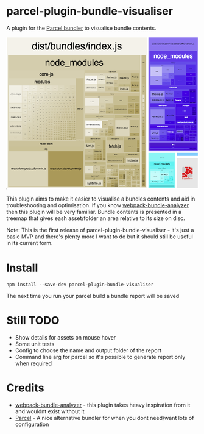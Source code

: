 # parcel-plugin-bundle-visualiser

A plugin for the [Parcel bundler](https://parceljs.org/) to visualise bundle contents.

![Screenshot showing treemap of a bundle](/docs/bundle-report-example.png?raw=true)

This plugin aims to make it easier to visualise a bundles contents and aid in troubleshooting and optimisation. If you know [webpack-bundle-analyzer](https://www.npmjs.com/package/webpack-bundle-analyzer/) then this plugin will be very familiar. Bundle contents is presented in a treemap that gives eash asset/folder an area relative to its size on disc.  

Note: This is the first release of parcel-plugin-bundle-visualiser - it's just a basic MVP and there's plenty more I want to do but it should still be useful in its current form.


# Install

```console
npm install --save-dev parcel-plugin-bundle-visualiser
```
The next time you run your parcel build a bundle report will be saved 


# Still TODO
 - Show details for assets on mouse hover
 - Some unit tests
 - Config to choose the name and output folder of the report
 - Command line arg for parcel so it's possible to generate report only when required


# Credits
 - [webpack-bundle-analyzer](https://www.npmjs.com/package/webpack-bundle-analyzer/) - this plugin takes heavy inspiration from it and wouldnt exist without it
 - [Parcel](https://parceljs.org/) - A nice alternative bundler for when you dont need/want lots of configuration